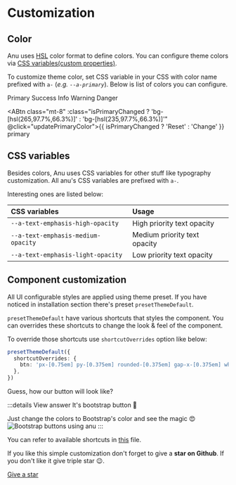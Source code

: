 <script setup lang="ts">
import { useCssVar } from '@vueuse/core'
import { computed, onMounted } from 'vue';

const primaryColor = useCssVar('--a-primary')
const vpBrandHue = useCssVar('--vp-brand-hue')
const isPrimaryChanged = computed(() => primaryColor.value.startsWith('235'))

const updatePrimaryColor = () => {
    // To update the look & feel of whole template, update VitePress primary color as well
    vpBrandHue.value = isPrimaryChanged.value ? '265' : '235'

    primaryColor.value = `${isPrimaryChanged.value ? '265' : '235'}, 97.7%, 66.3%`
}
</script>

# Customization

## Color

Anu uses [HSL](https://developer.mozilla.org/en-US/docs/Web/CSS/color_value/hsl) color format to define colors. You can configure theme colors via [CSS variables(custom properties)](https://developer.mozilla.org/en-US/docs/Web/CSS/Using_CSS_custom_properties).

To customize theme color, set CSS variable in your CSS with color name prefixed with `a-` (_e.g. `--a-primary`_). Below is list of colors you can configure.

<div class="flex gap-6 flex-wrap">
    <ACard variant="fill" color="primary" class="rounded-2xl shadow-2xl shadow-primary shadow-opacity-40 w-26 h-26 font-semibold grid place-items-center">Primary</ACard>
    <ACard variant="fill" color="success" class="rounded-2xl shadow-2xl shadow-success shadow-opacity-40 w-26 h-26 font-semibold grid place-items-center">Success</ACard>
    <ACard variant="fill" color="info" class="rounded-2xl shadow-2xl shadow-info shadow-opacity-40 w-26 h-26 font-semibold grid place-items-center">Info</ACard>
    <ACard variant="fill" color="warning" class="rounded-2xl shadow-2xl shadow-warning shadow-opacity-40 w-26 h-26 font-semibold grid place-items-center">Warning</ACard>
    <ACard variant="fill" color="danger" class="rounded-2xl shadow-2xl shadow-danger shadow-opacity-40 w-26 h-26 font-semibold grid place-items-center">Danger</ACard>
</div>

<ABtn class="mt-8" :class="isPrimaryChanged ? 'bg-[hsl(265,97.7%,66.3%)]' : 'bg-[hsl(235,97.7%,66.3%)]'" @click="updatePrimaryColor">{{ isPrimaryChanged ? 'Reset' : 'Change' }} primary</ABtn>

## CSS variables

Besides colors, Anu uses CSS variables for other stuff like typography customization. All anu's CSS variables are prefixed with `a-`.

Interesting ones are listed below:

| CSS variables                      | Usage                        |
| :--------------------------------- | :--------------------------- |
| `--a-text-emphasis-high-opacity`   | High priority text opacity   |
| `--a-text-emphasis-medium-opacity` | Medium priority text opacity |
| `--a-text-emphasis-light-opacity`  | Low priority text opacity    |

## Component customization

All UI configurable styles are applied using theme preset. If you have noticed in installation section there's preset `presetThemeDefault`.

`presetThemeDefault` have various shortcuts that styles the component. You can overrides these shortcuts to change the look & feel of the component.

To override those shortcuts use `shortcutOverrides` option like below:

```ts
presetThemeDefault({
  shortcutOverrides: {
    btn: 'px-[0.75em] py-[0.375em] rounded-[0.375em] gap-x-[0.375em] whitespace-nowrap',
  },
})
```

Guess, how our button will look like?

:::details View answer
It's bootstrap button 🤯

Just change the colors to Bootstrap's color and see the magic 😍
![Bootstrap buttons using anu](/images/guide/anu-bootstrap-btns.png)
:::

You can refer to available shortcuts in [this](https://github.com/jd-solanki/anu/blob/main/packages/anu-vue/src/presets/theme-default/index.ts) file.

If you like this simple customization don't forget to give a **star on Github**. If you don't like it give triple star 😉.

<a class="!hover:opacity-100 !no-underline" href="https://github.com/jd-solanki/anu" rel="noopener noreferrer" target="_blank">
    <ABtn class="text-sm my-2" icon="i-bx-star" variant="light" href="https://github.com/jd-solanki/anu" tag="a">
        Give a star
    </ABtn>
</a>
